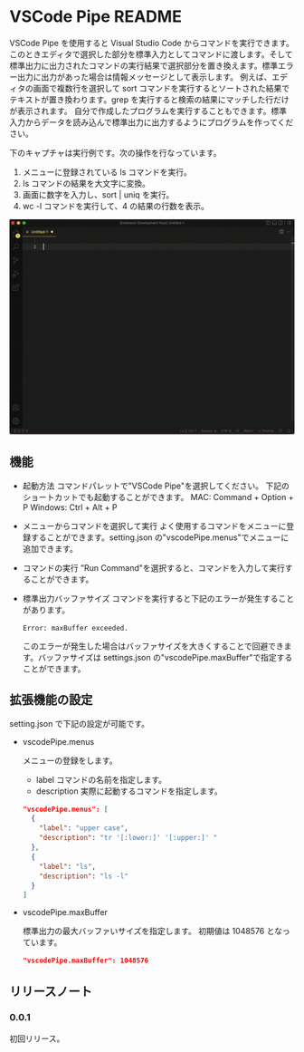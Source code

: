 # VSCode Pipe README

VSCode Pipe を使用すると Visual Studio Code からコマンドを実行できます。このときエディタで選択した部分を標準入力としてコマンドに渡します。そして標準出力に出力されたコマンドの実行結果で選択部分を置き換えます。標準エラー出力に出力があった場合は情報メッセージとして表示します。
例えば、エディタの画面で複数行を選択して sort コマンドを実行するとソートされた結果でテキストが置き換わります。grep を実行すると検索の結果にマッチした行だけが表示されます。
自分で作成したプログラムを実行することもできます。標準入力からデータを読み込んで標準出力に出力するようにプログラムを作ってください。

下のキャプチャは実行例です。次の操作を行なっています。

1. メニューに登録されている ls コマンドを実行。
2. ls コマンドの結果を大文字に変換。
3. 画面に数字を入力し、sort | uniq を実行。
4. wc -l コマンドを実行して、4 の結果の行数を表示。

![](img/screen.gif)

## 機能

- 起動方法
  コマンドパレットで"VSCode Pipe"を選択してください。
  下記のショートカットでも起動することができます。
  MAC: Command + Option + P
  Windows: Ctrl + Alt + P

- メニューからコマンドを選択して実行
  よく使用するコマンドをメニューに登録することができます。setting.json の"vscodePipe.menus"でメニューに追加できます。

- コマンドの実行
  ”Run Command"を選択すると、コマンドを入力して実行することができます。

- 標準出力バッファサイズ
  コマンドを実行すると下記のエラーが発生することがあります。

  ```
  Error: maxBuffer exceeded.
  ```

  このエラーが発生した場合はバッファサイズを大きくすることで回避できます。バッファサイズは settings.json の"vscodePipe.maxBuffer"で指定することができます。

## 拡張機能の設定

setting.json で下記の設定が可能です。

- vscodePipe.menus

  メニューの登録をします。

  - label
    コマンドの名前を指定します。
  - description
    実際に起動するコマンドを指定します。

  ```json
  "vscodePipe.menus": [
    {
      "label": "upper case",
      "description": "tr '[:lower:]' '[:upper:]' "
    },
    {
      "label": "ls",
      "description": "ls -l"
    }
  ]
  ```

- vscodePipe.maxBuffer

  標準出力の最大バッファいサイズを指定します。 初期値は 1048576 となっています。

  ```json
  "vscodePipe.maxBuffer": 1048576
  ```

## リリースノート

### 0.0.1

初回リリース。
